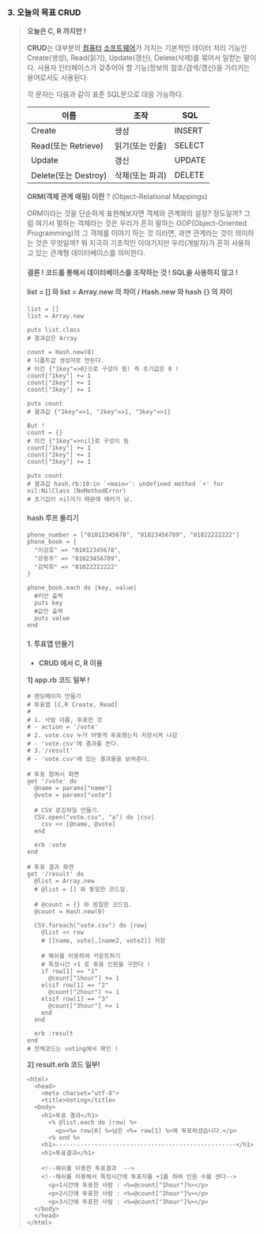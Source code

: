 ### 3. 오늘의 목표 CRUD

> **오늘은 C, R 까지만 !**
>
> **CRUD**는 대부분의 [컴퓨터](https://ko.wikipedia.org/wiki/%EC%BB%B4%ED%93%A8%ED%84%B0) [소프트웨어](https://ko.wikipedia.org/wiki/%EC%86%8C%ED%94%84%ED%8A%B8%EC%9B%A8%EC%96%B4)가 가지는 기본적인 데이터 처리 기능인 Create(생성), Read(읽기), Update(갱신), Delete(삭제)를 묶어서 일컫는 말이다. 사용자 인터페이스가 갖추어야 할 기능(정보의 참조/검색/갱신)을 가리키는 용어로서도 사용된다.
>
> 각 문자는 다음과 같이 표준 SQL문으로 대응 가능하다.
>
> | 이름                 | 조작        | SQL    |
> | ------------------ | --------- | ------ |
> | Create             | 생성        | INSERT |
> | Read(또는 Retrieve)  | 읽기(또는 인출) | SELECT |
> | Update             | 갱신        | UPDATE |
> | Delete(또는 Destroy) | 삭제(또는 파괴) | DELETE |
>
> **ORM(객체 관계 매핑) 이란** ? (Object-Relational Mappings)
>
> ORM이라는 것을 단순하게 표현해보자면 객체와 관계와의 설정? 정도일까? 그럼 여기서 말하는 객체라는 것은 우리가 흔히 말하는 OOP(Object-Oriented Programming)의 그 객체를 이야기 하는 것 이라면, 과연 관계라는 것이 의미하는 것은 무엇일까? 뭐 지극히 기초적인 이야기지만 우리(개발자)가 흔히 사용하고 있는 관계형 데이터베이스를 의미한다.
>
> #### 결론 ! 코드를 통해서 데이터베이스를 조작하는 것 ! SQL을 사용하지 않고 !
>
> #### list = [] 와 list = Array.new 의 차이 / Hash.new 와 hash {} 의 차이
>
> ```
> list = []
> list = Array.new
>
> puts list.class
> # 결과값은 Array
>
> count = Hash.new(0)
> # 디폴트값 생성자로 만든다.
> # 이건 {"1key"=>0}으로 구성이 됨! 즉 초기값은 0 !
> count["1key"] += 1
> count["2key"] += 1
> count["3key"] += 1
>
> puts count
> # 결과값 {"1key"=>1, "2key"=>1, "3key"=>1}
>
> But ! 
> count = {}
> # 이건 {"1key"=>nil}로 구성이 됨
> count["1key"] += 1
> count["2key"] += 1
> count["3key"] += 1
>
> puts count
> # 결과값 hash.rb:10:in `<main>': undefined method `+' for nil:NilClass (NoMethodError)
> # 초기값이 nil이기 때문에 에러가 남.
> ```
>
> #### hash 루프 돌리기
>
> ```
> phone_number = ["01012345678", "01023456789", "01022222222"]
> phone_book = {
>   "이강호" => "01012345678",
>   "강동주" => "01023456789",
>   "김탁희" => "01022222222"
> }
>
> phone_book.each do |key, value|
>   #키만 출력
>   puts key
>   #값만 출력
>   puts value
> end
> ```
>
> #### 1. 투표앱 만들기
>
> - **CRUD 에서 C, R 이용**
>
> **1] app.rb 코드 일부 !**
>
> ```
> # 랜딩페이지 만들기
> # 투표앱 [C,R Create, Read]
> #
> # 1. 사람 이름, 투표한 것
> # - action = '/vote'
> # 2. vote.csv 누가 어떻게 투표했는지 저장시켜 나감
> # - 'vote.csv'에 결과를 쓴다.
> # 3.'/result'
> # - 'vote.csv'에 있는 결과물을 보여준다.
>
> # 투표 참여시 화면
> get '/vote' do
>   @name = params["name"]
>   @vote = params["vote"]
>
>   # CSV 로깅파일 만들기.
>   CSV.open("vote.csv", "a") do |csv|
>     csv << [@name, @vote]
>   end
>
>   erb :vote
> end
>
> # 투표 결과 화면
> get '/result' do
>   @list = Array.new
>   # @list = [] 와 동일한 코드임.
>
>   # @count = {} 와 동일한 코드임.
>   @count = Hash.new(0)
>
>   CSV.foreach("vote.csv") do |row|
>     @list << row
>     # [[name, vote],[name2, vote2]] 저장
>     
>     # 해쉬를 이용하여 카운트하기
>     # 특정시간 +1 로 투표 인원을 구한다 !
>     if row[1] == "1"
>       @count["1hour"] += 1
>     elsif row[1] == "2"
>       @count["2hour"] += 1
>     elsif row[1] == "3"
>       @count["3hour"] += 1
>     end
>   end
>
>   erb :result
> end
> # 전체코드는 voting에서 확인 !
> ```
>
> **2] result.erb 코드 일부!**
>
> ```
> <html>
>   <head>
>     <meta charset="utf-8">
>     <title>Voting</title>
>   <body>
>     <h1>투표 결과</h1>
>       <% @list.each do |row| %>
>         <p><%= row[0] %>님은 <%= row[1] %>에 투표하셨습니다.</p>
>       <% end %>
>     <h1>---------------------------------------------------</h1>
>     <h1>투표결과</h1>
>     
>     <!--해쉬를 이용한 투표결과  -->
>     <!--해쉬를 이용해서 특정시간에 투표자를 +1를 하여 인원 수를 센다-->
>       <p>1시간에 투표한 사람 : <%=@count["1hour"]%></p>
>       <p>2시간에 투표한 사람 : <%=@count["2hour"]%></p>
>       <p>3시간에 투표한 사람 : <%=@count["3hour"]%></p>
>   </body>
>   </head>
> </html>
> ```